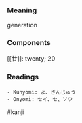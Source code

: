 ### Meaning

generation

### Components

[[廿]]: twenty; 20

### Readings

```
- Kunyomi: よ、さんじゅう
- Onyomi: セイ、セ、ソウ
```

#kanji